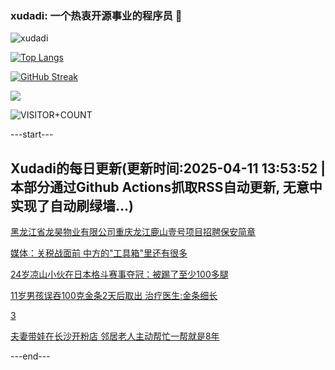 ### xudadi: 一个热衷开源事业的程序员 👋

![xudadi](https://github-readme-stats-git-masterorgs-github-readme-stats-team.vercel.app/api?username=xudadi)

[![Top Langs](https://github-readme-stats.vercel.app/api/top-langs/?username=xudadi)](https://github.com/anuraghazra/github-readme-stats)

[![GitHub Streak](https://streak-stats.demolab.com?user=xudadi&locale=zh_Hans)](https://git.io/streak-stats)

![](https://raw.githubusercontent.com/xudadi/xudadi/main/assets/github-contribution-grid-snake.svg)

![VISITOR+COUNT](https://komarev.com/ghpvc/?username=xudadi&label=VISITOR+COUNT)


---start---

## Xudadi的每日更新(更新时间:2025-04-11 13:53:52 | 本部分通过Github Actions抓取RSS自动更新, 无意中实现了自动刷绿墙...)

[黑龙江省龙昊物业有限公司重庆龙江鹿山壹号项目招聘保安简章](https://www.gongkaoleida.com/article/2355159)

[媒体：关税战面前 中方的"工具箱"里还有很多](https://m.163.com/news/article/JSQJF4PC0514EGPO.html)

[24岁凉山小伙在日本格斗赛事夺冠：被踢了至少100多腿](https://m.163.com/news/article/JSQ3BJVD051492T3.html)

[11岁男孩误吞100克金条2天后取出 治疗医生:金条细长](https://m.163.com/news/article/JSQ9UIQN051492T3.html)

[3](https://m.163.com/touch/news/sub/domestic)

[夫妻带娃在长沙开粉店 邻居老人主动帮忙一帮就是8年](https://m.163.com/news/article/JSQG1NKK0534P59R.html)

---end---
